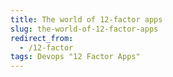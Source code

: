 ```yaml
---
title: The world of 12-factor apps
slug: the-world-of-12-factor-apps
redirect_from:
  - /12-factor
tags: Devops "12 Factor Apps"
---
```

